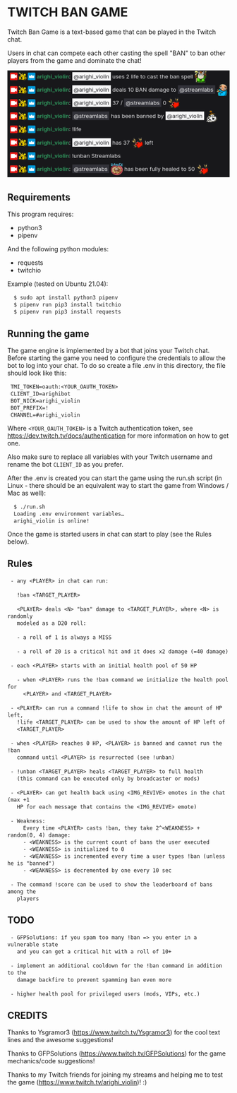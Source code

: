 # TWITCH BAN GAME

Twitch Ban Game is a text-based game that can be played in the Twitch chat.

Users in chat can compete each other casting the spell "BAN" to ban other
players from the game and dominate the chat!

![Screenshot](screenshot.png)

## Requirements

This program requires:
 - python3
 - pipenv

And the following python modules:
 - requests
 - twitchio

Example (tested on Ubuntu 21.04):
```
  $ sudo apt install python3 pipenv
  $ pipenv run pip3 install twitchio
  $ pipenv run pip3 install requests
```

## Running the game

The game engine is implemented by a bot that joins your Twitch chat. Before
starting the game you need to configure the credentials to allow the bot to log
into your chat. To do so create a file .env in this directory, the file should
look like this:

```
 TMI_TOKEN=oauth:<YOUR_OAUTH_TOKEN>
 CLIENT_ID=arighibot
 BOT_NICK=arighi_violin
 BOT_PREFIX=!
 CHANNEL=#arighi_violin
```

Where `<YOUR_OAUTH_TOKEN>` is a Twitch authentication token, see
https://dev.twitch.tv/docs/authentication for more information on how to get
one.

Also make sure to replace all variables with your Twitch username and rename
the bot `CLIENT_ID` as you prefer.

After the .env is created you can start the game using the run.sh script (in
Linux - there should be an equivalent way to start the game from Windows / Mac
as well):

```
  $ ./run.sh
  Loading .env environment variables…
  arighi_violin is online!
```

Once the game is started users in chat can start to play (see the Rules below).

## Rules

```
 - any <PLAYER> in chat can run:

   !ban <TARGET_PLAYER>

   <PLAYER> deals <N> "ban" damage to <TARGET_PLAYER>, where <N> is randomly
   modeled as a D20 roll:

   - a roll of 1 is always a MISS

   - a roll of 20 is a critical hit and it does x2 damage (=40 damage)

 - each <PLAYER> starts with an initial health pool of 50 HP

   - when <PLAYER> runs the !ban command we initialize the health pool for
     <PLAYER> and <TARGET_PLAYER>

 - <PLAYER> can run a command !life to show in chat the amount of HP left,
   !life <TARGET_PLAYER> can be used to show the amount of HP left of
   <TARGET_PLAYER>

 - when <PLAYER> reaches 0 HP, <PLAYER> is banned and cannot run the !ban
   command until <PLAYER> is resurrected (see !unban)

 - !unban <TARGET_PLAYER> heals <TARGET_PLAYER> to full health
   (this command can be executed only by broadcaster or mods)

 - <PLAYER> can get health back using <IMG_REVIVE> emotes in the chat (max +1
   HP for each message that contains the <IMG_REVIVE> emote)

 - Weakness:
     Every time <PLAYER> casts !ban, they take 2^<WEAKNESS> + random(0, 4) damage:
     - <WEAKNESS> is the current count of bans the user executed
     - <WEAKNESS> is initialized to 0
     - <WEAKNESS> is incremented every time a user types !ban (unless he is "banned")
     - <WEAKNESS> is decremented by one every 10 sec

 - The command !score can be used to show the leaderboard of bans among the
   players
```

## TODO

```
 - GFPSolutions: if you spam too many !ban => you enter in a vulnerable state
   and you can get a critical hit with a roll of 10+

 - implement an additional cooldown for the !ban command in addition to the
   damage backfire to prevent spamming ban even more

 - higher health pool for privileged users (mods, VIPs, etc.)
```

## CREDITS

Thanks to Ysgramor3 (https://www.twitch.tv/Ysgramor3) for the cool text lines
and the awesome suggestions!

Thanks to GFPSolutions (https://www.twitch.tv/GFPSolutions) for the game
mechanics/code suggestions!

Thanks to my Twitch friends for joining my streams and helping me to test the
game (https://www.twitch.tv/arighi_violin)! :)
